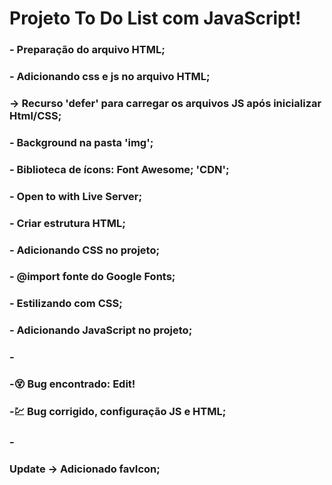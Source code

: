 # Projeto To Do List com JavaScript!

### - Preparação do arquivo HTML;
### - Adicionando css e js no arquivo HTML;
### -> Recurso 'defer' para carregar os arquivos JS após inicializar Html/CSS;
### - Background na pasta 'img';
### - Biblioteca de ícons: Font Awesome; 'CDN';
### - Open to with Live Server;
### - Criar estrutura HTML;
### - Adicionando CSS no projeto;
### - @import fonte do Google Fonts;
### - Estilizando com CSS;
### - Adicionando JavaScript no projeto;
### - 

### -😵 Bug encontrado: Edit!
### -💹 Bug corrigido, configuração JS e HTML;

### -




### Update -> Adicionado favIcon;



